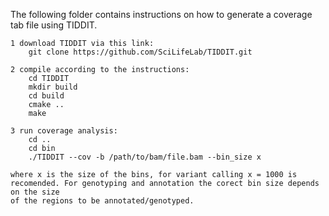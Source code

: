 The following folder contains instructions on how to generate a coverage tab file using TIDDIT.

	1 download TIDDIT via this link:
		git clone https://github.com/SciLifeLab/TIDDIT.git

	2 compile according to the instructions:
		cd TIDDIT
		mkdir build
		cd build
		cmake ..
		make

	3 run coverage analysis:
		cd ..
		cd bin
		./TIDDIT --cov -b /path/to/bam/file.bam --bin_size x

	where x is the size of the bins, for variant calling x = 1000 is recomended. For genotyping and annotation the corect bin size depends on the size
	of the regions to be annotated/genotyped.

	
